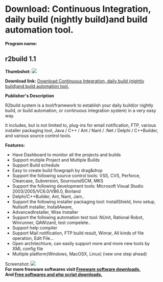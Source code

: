 # Download: Continuous Integration, daily build (nightly build)and build automation tool.

**Program name:**

## r2build 1.1

  
**Thumbshot:** ![](http://www.freewarefiles.com/screenshot/r2build_md.jpg)   
  
**Download link:** [Download Continuous Integration, daily build (nightly build)and build automation tool.](http://freesoftwares.boysofts.com/Rbuild_program_38717.html)  
  


**Publisher's Description**  
  


R2build system is a tool/framework to establish your daily build(or nightly build, or build automation, or continuous integration system) in a very easy way. 

It includes, but is not limited to, plug-ins for email notification, FTP, various installer packaging tool, Java / C++ / Ant / Nant / .Net / Delphi / C++Builder, and various source control tools.

**Features:**

  * Have Dashboard to monitor all the projects and builds 
  * Support mutiple Project and Multiple Builds 
  * Support Build schedule 
  * Easy to create build flowgraph by drag&drop 
  * Support the following source control tools: VSS, CVS, Perforce, Clearcase, Subversion, SourroundSCM, MKS 
  * Support the following development tools: Microsoft Visual Studio 2003/2005/VC6.0/VB6.0, Borland 
  * Delphi/C++Builder, Ant, Nant, Jam.. 
  * Support the following installer packaging tool: InstallShield, Inno setup, Nullsoft installer, InstallAware, 
  * AdvancedInstaller, Wise Installer 
  * Support the following automation test tool: NUnit, Rational Robot, Winrunner, QAWizard, test compelete.. 
  * Support help compiler 
  * Support Mail notification, FTP build result, Winrar, All kinds of file operation, Edit File... 
  * Open architechture, can easily support more and more new tools by XML config file 
  * Multiple platform(Windows, MacOSX, Linux) (new one step ahead) 

  
  
Screenshot: ![](http://www.freewarefiles.com/screenshot/r2build.jpg)   
**For more freeware softwares visit [Freeware software downloads.](http://freesoftwares.boysofts.com/)**   
**And [Free softwares and php script downloads.](http://www.boysofts.com/)**
